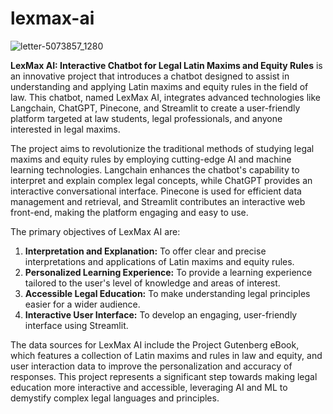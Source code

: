 # lexmax-ai

![letter-5073857_1280](https://github.com/joel-ruetas/lexmax-ai/assets/141535387/77a3c0ab-dd00-4bc4-918e-18e7c677a942)

**LexMax AI: Interactive Chatbot for Legal Latin Maxims and Equity Rules** is an innovative project that introduces a chatbot designed to assist in understanding and applying Latin maxims and equity rules in the field of law. This chatbot, named LexMax AI, integrates advanced technologies like Langchain, ChatGPT, Pinecone, and Streamlit to create a user-friendly platform targeted at law students, legal professionals, and anyone interested in legal maxims.

The project aims to revolutionize the traditional methods of studying legal maxims and equity rules by employing cutting-edge AI and machine learning technologies. Langchain enhances the chatbot's capability to interpret and explain complex legal concepts, while ChatGPT provides an interactive conversational interface. Pinecone is used for efficient data management and retrieval, and Streamlit contributes an interactive web front-end, making the platform engaging and easy to use.

The primary objectives of LexMax AI are:

1. **Interpretation and Explanation:** To offer clear and precise interpretations and applications of Latin maxims and equity rules.
2. **Personalized Learning Experience:** To provide a learning experience tailored to the user's level of knowledge and areas of interest.
3. **Accessible Legal Education:** To make understanding legal principles easier for a wider audience.
4. **Interactive User Interface:** To develop an engaging, user-friendly interface using Streamlit.

The data sources for LexMax AI include the Project Gutenberg eBook, which features a collection of Latin maxims and rules in law and equity, and user interaction data to improve the personalization and accuracy of responses. This project represents a significant step towards making legal education more interactive and accessible, leveraging AI and ML to demystify complex legal languages and principles.
